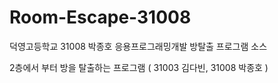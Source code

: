 # Room-Escape-31008
덕영고등학교 31008 박종호 응용프로그래밍개발 방탈출 프로그램 소스

2층에서 부터 방을 탈출하는 프로그램
( 31003 김다빈, 31008 박종호 )
